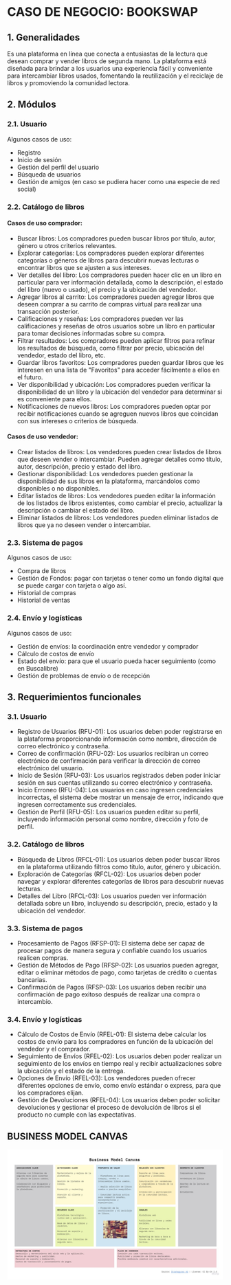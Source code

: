 # CASO DE NEGOCIO: BOOKSWAP

## 1. Generalidades
Es una plataforma en línea que conecta a entusiastas de la lectura que desean comprar y vender libros de segunda mano. La plataforma está diseñada para brindar a los usuarios una experiencia fácil y conveniente para intercambiar libros usados, fomentando la reutilización y el reciclaje de libros y promoviendo la comunidad lectora.

## 2. Módulos

### 2.1. Usuario
Algunos casos de uso:
- Registro
- Inicio de sesión
- Gestión del perfil del usuario
- Búsqueda de usuarios
- Gestión de amigos (en caso se pudiera hacer como una especie de red social)

### 2.2. Catálogo de libros
#### Casos de uso comprador:
- Buscar libros: Los compradores pueden buscar libros por título, autor, género u otros criterios relevantes.
- Explorar categorías: Los compradores pueden explorar diferentes categorías o géneros de libros para descubrir nuevas lecturas o encontrar libros que se ajusten a sus intereses.
- Ver detalles del libro: Los compradores pueden hacer clic en un libro en particular para ver información detallada, como la descripción, el estado del libro (nuevo o usado), el precio y la ubicación del vendedor.
- Agregar libros al carrito: Los compradores pueden agregar libros que deseen comprar a su carrito de compras virtual para realizar una transacción posterior.
- Calificaciones y reseñas: Los compradores pueden ver las calificaciones y reseñas de otros usuarios sobre un libro en particular para tomar decisiones informadas sobre su compra.
- Filtrar resultados: Los compradores pueden aplicar filtros para refinar los resultados de búsqueda, como filtrar por precio, ubicación del vendedor, estado del libro, etc.
- Guardar libros favoritos: Los compradores pueden guardar libros que les interesen en una lista de "Favoritos" para acceder fácilmente a ellos en el futuro.
- Ver disponibilidad y ubicación: Los compradores pueden verificar la disponibilidad de un libro y la ubicación del vendedor para determinar si es conveniente para ellos.
- Notificaciones de nuevos libros: Los compradores pueden optar por recibir notificaciones cuando se agreguen nuevos libros que coincidan con sus intereses o criterios de búsqueda.
  
#### Casos de uso vendedor:
- Crear listados de libros: Los vendedores pueden crear listados de libros que deseen vender o intercambiar. Pueden agregar detalles como título, autor, descripción, precio y estado del libro.
- Gestionar disponibilidad: Los vendedores pueden gestionar la disponibilidad de sus libros en la plataforma, marcándolos como disponibles o no disponibles.
- Editar listados de libros: Los vendedores pueden editar la información de los listados de libros existentes, como cambiar el precio, actualizar la descripción o cambiar el estado del libro.
- Eliminar listados de libros: Los vendedores pueden eliminar listados de libros que ya no deseen vender o intercambiar.

### 2.3. Sistema de pagos
Algunos casos de uso:
- Compra de libros
- Gestión de Fondos: pagar con tarjetas o tener como un fondo digital que se puede cargar con tarjeta o algo así.
- Historial de compras
- Historial de ventas

### 2.4. Envío y logísticas
Algunos casos de uso:
- Gestión de envíos: la coordinación entre vendedor y comprador
- Cálculo de costos de envío
- Estado del envío: para que el usuario pueda hacer seguimiento (como en Buscalibre)
- Gestión de problemas de envío o de recepción

## 3. Requerimientos funcionales

### 3.1. Usuario
- Registro de Usuarios (RFU-01): Los usuarios deben poder registrarse en la plataforma proporcionando información como nombre, dirección de correo electrónico y contraseña.
- Correo de confirmación (RFU-02): Los usuarios recibiran un correo electrónico de confirmación para verificar la dirección de correo electrónico del usuario.
- Inicio de Sesión (RFU-03): Los usuarios registrados deben poder iniciar sesión en sus cuentas utilizando su correo electrónico y contraseña.
- Inicio Erroneo (RFU-04): Los usuarios en caso ingresen credenciales incorrectas, el sistema debe mostrar un mensaje de error, indicando que ingresen correctamente sus credenciales.
- Gestión de Perfil (RFU-05): Los usuarios pueden editar su perfil, incluyendo información personal como nombre, dirección y foto de perfil.
### 3.2. Catálogo de libros
- Búsqueda de Libros (RFCL-01): Los usuarios deben poder buscar libros en la plataforma utilizando filtros como título, autor, género y ubicación.
- Exploración de Categorías (RFCL-02): Los usuarios deben poder navegar y explorar diferentes categorías de libros para descubrir nuevas lecturas.
- Detalles del Libro (RFCL-03): Los usuarios pueden ver información detallada sobre un libro, incluyendo su descripción, precio, estado y la ubicación del vendedor.
### 3.3. Sistema de pagos
- Procesamiento de Pagos (RFSP-01): El sistema debe ser capaz de procesar pagos de manera segura y confiable cuando los usuarios realicen compras.
- Gestión de Métodos de Pago (RFSP-02): Los usuarios pueden agregar, editar o eliminar métodos de pago, como tarjetas de crédito o cuentas bancarias.
- Confirmación de Pagos (RFSP-03): Los usuarios deben recibir una confirmación de pago exitoso después de realizar una compra o intercambio.
### 3.4. Envío y logísticas
- Cálculo de Costos de Envío (RFEL-01): El sistema debe calcular los costos de envío para los compradores en función de la ubicación del vendedor y el comprador.
- Seguimiento de Envíos (RFEL-02): Los usuarios deben poder realizar un seguimiento de los envíos en tiempo real y recibir actualizaciones sobre la ubicación y el estado de la entrega.
- Opciones de Envío (RFEL-03): Los vendedores pueden ofrecer diferentes opciones de envío, como envío estándar o express, para que los compradores elijan.
- Gestión de Devoluciones (RFEL-04): Los usuarios deben poder solicitar devoluciones y gestionar el proceso de devolución de libros si el producto no cumple con las expectativas.

## BUSINESS MODEL CANVAS
![img1](bmc.jpg)

